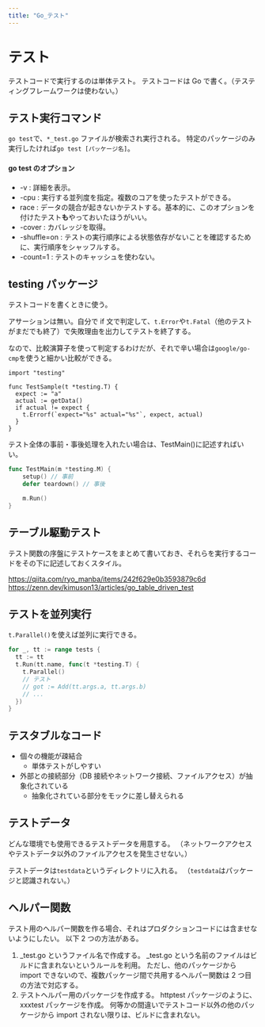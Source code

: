```yaml
---
title: "Go_テスト"
---
```


# テスト

テストコードで実行するのは単体テスト。
テストコードは Go で書く。（テスティングフレームワークは使わない。）

## テスト実行コマンド

`go test`で、`*_test.go` ファイルが検索され実行される。
特定のパッケージのみ実行したければ`go test [パッケージ名]`。

#### go test のオプション

- -v : 詳細を表示。
- -cpu : 実行する並列度を指定。複数のコアを使ったテストができる。
- race : データの競合が起きないかテストする。基本的に、このオプションを付けたテスト**も**やっておいたほうがいい。
- -cover : カバレッジを取得。
- -shuffle=on : テストの実行順序による状態依存がないことを確認するために、実行順序をシャッフルする。
- -count=1 : テストのキャッシュを使わない。

## testing パッケージ

テストコードを書くときに使う。

アサーションは無い。自分で if 文で判定して、`t.Error`や`t.Fatal`（他のテストがまだでも終了）で失敗理由を出力してテストを終了する。

なので、比較演算子を使って判定するわけだが、それで辛い場合は`google/go-cmp`を使うと細かい比較ができる。

```go:テスト例
import "testing"

func TestSample(t *testing.T) {
  expect := "a"
  actual := getData()
  if actual != expect {
    t.Errorf(`expect="%s" actual="%s"`, expect, actual)
  }
}
```

テスト全体の事前・事後処理を入れたい場合は、TestMain()に記述すればいい。

```go
func TestMain(m *testing.M) {
	setup() // 事前
	defer teardown() // 事後

	m.Run()
}
```

## テーブル駆動テスト

テスト関数の序盤にテストケースをまとめて書いておき、それらを実行するコードをその下に記述しておくスタイル。

https://qiita.com/ryo_manba/items/242f629e0b3593879c6d
https://zenn.dev/kimuson13/articles/go_table_driven_test

## テストを並列実行

`t.Parallel()`を使えば並列に実行できる。

```go
for _, tt := range tests {
  tt := tt
  t.Run(tt.name, func(t *testing.T) {
    t.Parallel()
    // テスト
    // got := Add(tt.args.a, tt.args.b)
    // ...
  })
}
```

## テスタブルなコード

- 個々の機能が疎結合
  - 単体テストがしやすい
- 外部との接続部分（DB 接続やネットワーク接続、ファイルアクセス）が抽象化されている
  - 抽象化されている部分をモックに差し替えられる

## テストデータ

どんな環境でも使用できるテストデータを用意する。
（ネットワークアクセスやテストデータ以外のファイルアクセスを発生させない。）

テストデータは`testdata`というディレクトリに入れる。
（`testdata`はパッケージと認識されない。）

## ヘルパー関数

テスト用のヘルパー関数を作る場合、それはプロダクションコードには含ませないようにしたい。
以下 2 つの方法がある。

1. \_test.go というファイル名で作成する。
   \_test.go という名前のファイルはビルドに含まれないというルールを利用。
   ただし、他のパッケージから import できないので、複数パッケージ間で共用するヘルパー関数は 2 つ目の方法で対応する。
2. テストヘルパー用のパッケージを作成する。
   httptest パッケージのように、xxxtest パッケージを作成。
   何等かの間違いでテストコード以外の他のパッケージから import されない限りは、ビルドに含まれない。

